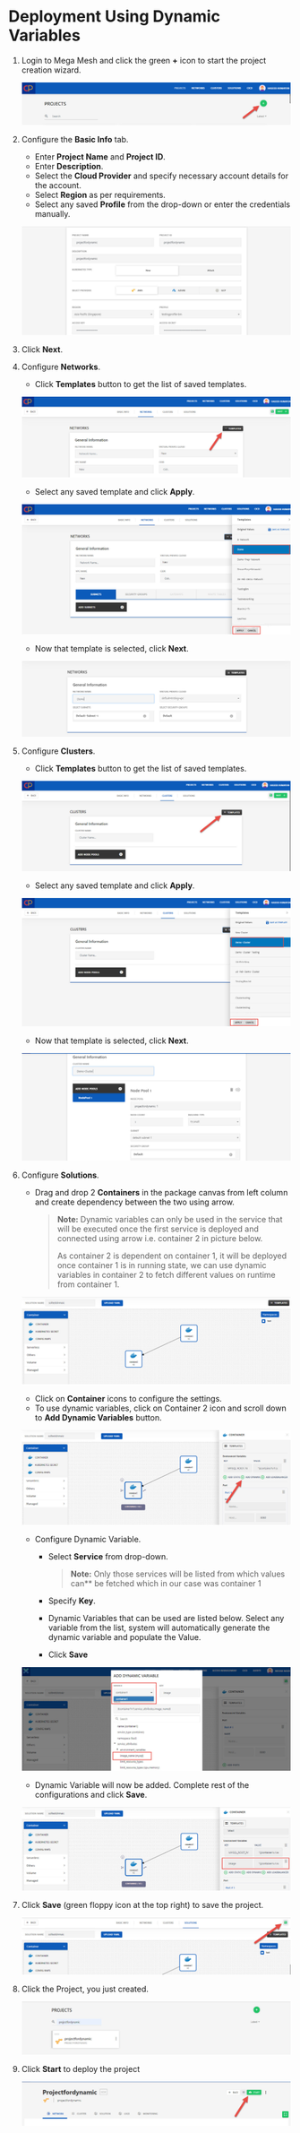 # Deployment Using Dynamic Variables

1. Login to Mega Mesh and click the green **+** icon to start the project creation wizard. 

   ![1](imgs/1.jpg)

2. Configure the **Basic Info** tab.

   - Enter **Project Name** and **Project ID**.
   - Enter **Description**.
   - Select the **Cloud Provider** and specify necessary account details for the account.
   - Select **Region** as per requirements.
   - Select any saved **Profile** from the drop-down or enter the credentials manually. 

   ![2](imgs/2.jpg)

3. Click **Next**.

4. Configure **Networks**.

   - Click **Templates** button to get the list of saved templates.

   ![3](imgs/3.jpg)

   - Select any saved template and click **Apply**.

   ![4](imgs/4.jpg)

   - Now that template is selected, click **Next**.

   ![5](imgs/5.jpg)

5. Configure **Clusters**.

   - Click **Templates** button to get the list of saved templates.

   ![6](imgs/6.jpg)

   - Select any saved template and click **Apply**.

   ![7](imgs/7.jpg)

   - Now that template is selected, click **Next**.

   ![8](imgs/8.jpg)

6. Configure **Solutions**.

   - Drag and drop 2 **Containers** in the package canvas from left column and create dependency between the two using arrow.

     > **Note:** Dynamic variables can only be used in the service that will be executed once the first service is deployed and connected using arrow i.e. container 2 in picture below.
     >
     > As container 2 is dependent on container 1, it will be deployed once container 1 is in running state, we can use dynamic variables in container 2 to fetch different values on runtime from container 1.

   ![9](imgs/9.jpg)

   - Click on **Container** icons to configure the settings.
   - To use dynamic variables, click on Container 2 icon and scroll down to **Add Dynamic Variables** button.

   ![10](imgs/10.jpg)

   - Configure Dynamic Variable.

     - Select **Service** from drop-down. 

       > **Note:** Only those services will be listed from which values can** be fetched which in our case was container 1

     - Specify **Key**.

     - Dynamic Variables that can be used are listed below. Select any variable from the list, system will automatically generate the dynamic variable and populate the Value.

     - Click **Save**

   ![11](imgs/11.jpg)

   - Dynamic Variable will now be added. Complete rest of the configurations and click **Save**.

   ![12](imgs\12.jpg)

7. Click **Save** (green floppy icon at the top right) to save the project.

   ![13](imgs\13.jpg)

8. Click the Project, you just created. 

   ![14](imgs/14.jpg)

9. Click **Start** to deploy the project

   ![15](imgs/15.jpg)